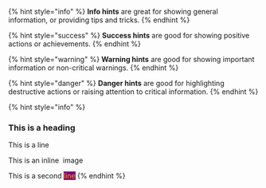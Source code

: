 {% hint style="info" %}
**Info hints** are great for showing general information, or providing tips and tricks.
{% endhint %}

{% hint style="success" %}
**Success hints** are good for showing positive actions or achievements.
{% endhint %}

{% hint style="warning" %}
**Warning hints** are good for showing important information or non-critical warnings.
{% endhint %}

{% hint style="danger" %}
**Danger hints** are good for highlighting destructive actions or raising attention to critical information.
{% endhint %}

{% hint style="info" %}
### This is a heading

This is a line

This is an inline <img src=".gitbook/assets/notification.png" alt="" data-size="line"> image

This is a second <mark style="color:orange;background-color:purple;">line</mark>
{% endhint %}